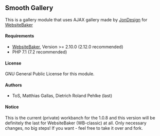 ## Smooth Gallery

This is a gallery module that uses AJAX gallery made by [JonDesign][1]
for [WebsiteBaker][2]

#### Requirements
* [WebsiteBaker][2], Version >= 2.10.0 (2.12.0 recommended)
* PHP 7.1 (7.2 recommended)

#### License
GNU General Public License for this module.

#### Authors
* ToS, Matthias Gallas, Dietrich Roland Pehlke (last)

#### Notice
This is the current (private) workbanch for the 1.0.8 and this version will be definitely the last for WebsiteBaker (WB-classic) at all.
Only necessary changes, no big steps!
If you want - feel free to take it over and fork.


[1]: http://english.jondesign.net "JonDesign"
[2]: https://websitebaker.org/pages/en/home.php "WebsiteBaker"